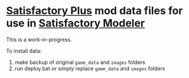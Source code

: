 # [Satisfactory Plus][2] mod data files for use in [Satisfactory Modeler][1]

This is a work-in-progress.

To install data:
1. make backup of original `game_data` and `images` folders
2. run deploy.bat *or* simply replace `game_data` and `images` folders

[1]: https://store.steampowered.com/app/3187030/Satisfactory_Modeler/
[2]: https://ficsit.app/mod/SatisfactoryPlus
